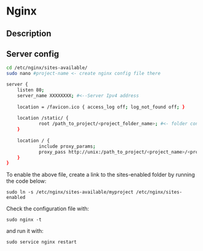 # Nginx

## Description

## Server config
```bash
cd /etc/nginx/sites-available/
sudo nano #project-name <- create nginx config file there
```
```bash
server {
    listen 80;
    server_name XXXXXXXX; #<--Server Ipv4 address
 
    location = /favicon.ico { access_log off; log_not_found off; }
 
    location /static/ {
            root /path_to_project/<project_folder_name>; #<- folder containing static folder, normally same folder with manage.py 
    }
 
    location / {
            include proxy_params;
            proxy_pass http://unix:/path_to_project/<project_name>/<project_name>.sock;
    }
}
```
To enable the above file, create a link to the sites-enabled folder by running the code below:

    sudo ln -s /etc/nginx/sites-available/myproject /etc/nginx/sites-enabled
Check the configuration file with:

    sudo nginx -t
and run it with: 

    sudo service nginx restart

<!--stackedit_data:
eyJoaXN0b3J5IjpbMjY3NTQxNjExLDM1NDI4NDg4XX0=
-->
